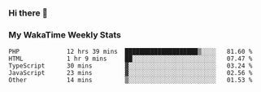 ### Hi there 👋

<!--
**royschrauwen/royschrauwen** is a ✨ _special_ ✨ repository because its `README.md` (this file) appears on your GitHub profile.

Here are some ideas to get you started:

- 🔭 I’m currently working on ...
- 🌱 I’m currently learning ...
- 👯 I’m looking to collaborate on ...
- 🤔 I’m looking for help with ...
- 💬 Ask me about ...
- 📫 How to reach me: ...
- 😄 Pronouns: ...
- ⚡ Fun fact: ...
-->


### My WakaTime Weekly Stats
<!--START_SECTION:waka-->

```text
PHP             12 hrs 39 mins  ████████████████████▒░░░░   81.60 %
HTML            1 hr 9 mins     ██░░░░░░░░░░░░░░░░░░░░░░░   07.47 %
TypeScript      30 mins         ▓░░░░░░░░░░░░░░░░░░░░░░░░   03.24 %
JavaScript      23 mins         ▓░░░░░░░░░░░░░░░░░░░░░░░░   02.56 %
Other           14 mins         ▒░░░░░░░░░░░░░░░░░░░░░░░░   01.53 %
```

<!--END_SECTION:waka-->
